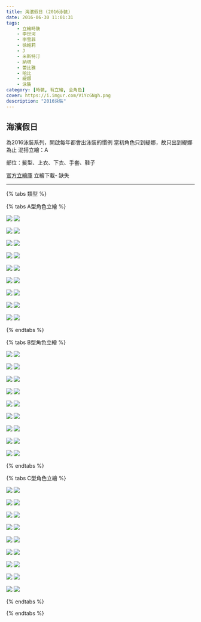 ```yaml
---
title: 海濱假日 (2016泳裝)
date: 2016-06-30 11:01:31
tags:
    - 立繪時裝
    - 李世河
    - 李雪菲
    - 徐維莉
    - J
    - 米斯特汀
    - 納塔
    - 蕾比雅
    - 哈比
    - 緹娜
    - 泳裝
category: [時裝, 有立繪, 全角色]
cover: https://i.imgur.com/ViYcGNgh.png
description: "2016泳裝"
---
```



## 海濱假日

為2016泳裝系列，開啟每年都會出泳裝的慣例
當初角色只到緹娜，故只出到緹娜為止
混搭立繪：A


部位：髮型、上衣、下衣、手套、鞋子

[官方立繪庫](https://www.naddic.co.kr/ko/game/cls/fansitekit)
立繪下載- 缺失

---
{% tabs 類型 %}
<!-- tab A型-->
{% tabs A型角色立繪 %}
<!-- tab 李世河(Seha)-->
[![](https://i.imgur.com/YmHeq7Oh.png)](https://i.imgur.com/YmHeq7O.png)
[![](https://i.imgur.com/NQXZ1RHh.png)](https://i.imgur.com/NQXZ1RH.png)
<!-- endtab -->
<!-- tab 李雪菲(Seulbi)-->
[![](https://i.imgur.com/Yx5atJfh.png)](https://i.imgur.com/Yx5atJf.png)
[![](https://i.imgur.com/gnb1ZjCh.png)](https://i.imgur.com/gnb1ZjC.png)
<!-- endtab -->
<!-- tab 徐維莉(Yuri)-->
[![](https://i.imgur.com/ViYcGNgh.png)](https://i.imgur.com/ViYcGNg.png)
[![](https://i.imgur.com/e1d59WYh.png)](https://i.imgur.com/e1d59WY.png)
<!-- endtab -->
<!-- tab J-->
[![](https://i.imgur.com/delNwMgh.png)](https://i.imgur.com/delNwMg.png)
[![](https://i.imgur.com/INtxkByh.png)](https://i.imgur.com/INtxkBy.png)
<!-- endtab -->
<!-- tab 米斯特汀(Tein)-->
[![](https://i.imgur.com/UzzBOqXh.png)](https://i.imgur.com/UzzBOqX.png)
[![](https://i.imgur.com/J2JfNJWh.png)](https://i.imgur.com/J2JfNJW.png)
<!-- endtab -->
<!-- tab 納塔(Nata)-->
[![](https://i.imgur.com/8NJ7xuch.png)](https://i.imgur.com/8NJ7xuc.png)
[![](https://i.imgur.com/hNXky2Uh.png)](https://i.imgur.com/hNXky2U.png)
<!-- endtab -->
<!-- tab 蕾比雅(Levia)-->
[![](https://i.imgur.com/av1fvveh.png)](https://i.imgur.com/av1fvve.png)
[![](https://i.imgur.com/OGAt9JNh.png)](https://i.imgur.com/OGAt9JN.png)
<!-- endtab -->
<!-- tab 哈比(Harpy)-->
[![](https://i.imgur.com/0moEbDTh.png)](https://i.imgur.com/0moEbDT.png)
[![](https://i.imgur.com/EJUoZLCh.png)](https://i.imgur.com/EJUoZLC.png)
<!-- endtab -->
<!-- tab 緹娜(Tina)-->
[![](https://i.imgur.com/FQSMpCah.png)](https://i.imgur.com/FQSMpCa.png)
[![](https://i.imgur.com/3QlAd6mh.png)](https://i.imgur.com/3QlAd6m.png)
<!-- endtab -->
{% endtabs %}
<!-- endtab -->

<!-- tab B型-->
{% tabs B型角色立繪 %}
<!-- tab 李世河(Seha)-->
[![](https://i.imgur.com/lKvg7WGh.png)](https://i.imgur.com/lKvg7WG.png)
[![](https://i.imgur.com/2YPGMEfh.png)](https://i.imgur.com/2YPGMEf.png)
<!-- endtab -->
<!-- tab 李雪菲(Seulbi)-->
[![](https://i.imgur.com/oefNJgzh.png)](https://i.imgur.com/oefNJgz.png)
[![](https://i.imgur.com/yWebs1Uh.png)](https://i.imgur.com/yWebs1U.png)
<!-- endtab -->
<!-- tab 徐維莉(Yuri)-->
[![](https://i.imgur.com/8KFLbsIh.png)](https://i.imgur.com/8KFLbsI.png)
[![](https://i.imgur.com/Nko9q3ch.png)](https://i.imgur.com/Nko9q3c.png)
<!-- endtab -->
<!-- tab J-->
[![](https://i.imgur.com/DkdVzR9h.png)](https://i.imgur.com/DkdVzR9.png)
[![](https://i.imgur.com/L7rURSFh.png)](https://i.imgur.com/L7rURSF.png)
<!-- endtab -->
<!-- tab 米斯特汀(Tein)-->
[![](https://i.imgur.com/GKkPGzHh.png)](https://i.imgur.com/GKkPGzH.png)
[![](https://i.imgur.com/Trui4Vhh.png)](https://i.imgur.com/Trui4Vh.png)
<!-- endtab -->
<!-- tab 納塔(Nata)-->
[![](https://i.imgur.com/jbgrdeAh.png)](https://i.imgur.com/jbgrdeA.png)
[![](https://i.imgur.com/UoGreNYh.png)](https://i.imgur.com/UoGreNY.png)
<!-- endtab -->
<!-- tab 蕾比雅(Levia)-->
[![](https://i.imgur.com/Tp3CJ8nh.png)](https://i.imgur.com/Tp3CJ8n.png)
[![](https://i.imgur.com/lcWlqLkh.png)](https://i.imgur.com/lcWlqLk.png)
<!-- endtab -->
<!-- tab 哈比(Harpy)-->
[![](https://i.imgur.com/EXF2KrUh.png)](https://i.imgur.com/EXF2KrU.png)
[![](https://i.imgur.com/DR8wFboh.png)](https://i.imgur.com/DR8wFbo.png)
<!-- endtab -->
<!-- tab 緹娜(Tina)-->
[![](https://i.imgur.com/XG5HCDzh.png)](https://i.imgur.com/XG5HCDz.png)
[![](https://i.imgur.com/OUwrmwQh.png)](https://i.imgur.com/OUwrmwQ.png)
<!-- endtab -->
{% endtabs %}
<!-- endtab -->

<!-- tab C型-->
{% tabs C型角色立繪 %}
<!-- tab 李世河(Seha)-->
[![](https://i.imgur.com/VvtdGRLh.png)](https://i.imgur.com/VvtdGRL.png)
[![](https://i.imgur.com/ysYDdakh.png)](https://i.imgur.com/ysYDdak.png)
<!-- endtab -->
<!-- tab 李雪菲(Seulbi)-->
[![](https://i.imgur.com/XlOk35Nh.png)](https://i.imgur.com/XlOk35N.png)
[![](https://i.imgur.com/7xJU3GZh.png)](https://i.imgur.com/7xJU3GZ.png)
<!-- endtab -->
<!-- tab 徐維莉(Yuri)-->
[![](https://i.imgur.com/zXBCWKNh.png)](https://i.imgur.com/zXBCWKN.png)
[![](https://i.imgur.com/kCflJerh.png)](https://i.imgur.com/kCflJer.png)
<!-- endtab -->
<!-- tab J-->
[![](https://i.imgur.com/MXs3ewDh.png)](https://i.imgur.com/MXs3ewD.png)
[![](https://i.imgur.com/czX47r3h.png)](https://i.imgur.com/czX47r3.png)
<!-- endtab -->
<!-- tab 米斯特汀(Tein)-->
[![](https://i.imgur.com/1twm5S0h.png)](https://i.imgur.com/1twm5S0.png)
[![](https://i.imgur.com/Phl7Bsfh.png)](https://i.imgur.com/Phl7Bsf.png)
<!-- endtab -->
<!-- tab 納塔(Nata)-->
[![](https://i.imgur.com/LtUAGCCh.png)](https://i.imgur.com/LtUAGCC.png)
[![](https://i.imgur.com/RwmEnw1h.png)](https://i.imgur.com/RwmEnw1.png)
<!-- endtab -->
<!-- tab 蕾比雅(Levia)-->
[![](https://i.imgur.com/fNwJGrDh.png)](https://i.imgur.com/fNwJGrD.png)
[![](https://i.imgur.com/JzR9inHh.png)](https://i.imgur.com/JzR9inH.png)
<!-- endtab -->
<!-- tab 哈比(Harpy)-->
[![](https://i.imgur.com/WtslWd8h.png)](https://i.imgur.com/WtslWd8.png)
[![](https://i.imgur.com/6Zud0moh.png)](https://i.imgur.com/6Zud0mo.png)
<!-- endtab -->
<!-- tab 緹娜(Tina)-->
[![](https://i.imgur.com/6TK1qg5h.png)](https://i.imgur.com/6TK1qg5.png)
[![](https://i.imgur.com/AaxOoOwh.png)](https://i.imgur.com/AaxOoOw.png)
<!-- endtab -->
{% endtabs %}
<!-- endtab -->

{% endtabs %}
